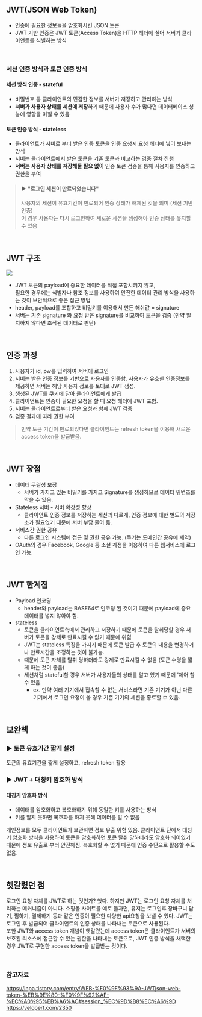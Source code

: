## JWT(JSON Web Token)
- 인증에 필요한 정보들을 암호화시킨 JSON 토큰
- JWT 기반 인증은 JWT 토큰(Access Token)을 HTTP 헤더에 실어 서버가 클라이언트를 식별하는 방식

<br/>

### 세션 인증 방식과 토큰 인증 방식
#### 세션 방식 인증 - stateful
- 비밀번호 등 클라이언트의 민감한 정보를 서버가 저장하고 관리하는 방식
- **서버가 사용자 상태를 세션에 저장**하기 때문에 사용자 수가 많다면 데이터베이스 성능에 영향을 미칠 수 있음

#### 토큰 인증 방식 - stateless
- 클라이언트가 서버로 부터 받은 인증 토큰을 인증 요청시 요청 헤더에 넣어 보내는 방식
- 서버는 클라이언트에서 받은 토큰을 기존 토큰과 비교하는 검증 절차 진행
- **서버는 사용자 상태를 저장해둘 필요 없이** 인증 토큰 검증을 통해 사용자를 인증하고 권한을 부여 


> #### ► "로그인 세션이 만료되었습니다"
> 사용자의 세션이 유효기간이 만료되어 인증 상태가 해제된 것을 의미 (세션 기반 인증) <br/>
> 이 경우 사용자는 다시 로그인하여 새로운 세션을 생성해야 인증 상태를 유지할 수 있음

<br/>

## JWT 구조
<image src="https://velog.velcdn.com/images/miniso/post/914987d5-6ca4-4e89-8fe3-5d532bb85bed/image.jpg">

- JWT 토큰의 payload에 중요한 데이터를 직접 포함시키지 않고, <br/>
필요한 경우에는 식별자나 참조 정보를 사용하여 안전한 데이터 관리 방식을 사용하는 것이 보안적으로 좋은 접근 방법
- header, payload를 조합하고 비밀키를 이용해서 만든 해쉬값 = signature
- 서버는 기존 signature 와 요청 받은 signature를 비교하여 토큰을 검증 (만약 일치하지 않다면 조작된 데이터로 판단)

<br/>

## 인증 과정
1. 사용자가 id, pw를 입력하여 서버에 로그인 
2. 서버는 받은 인증 정보를 기반으로 사용자를 인증함. 사용자가 유효한 인증정보를 제공하면 서버는 해당 사용자 정보를 토대로 JWT 생성.
3. 생성된 JWT를 쿠키에 담아 클라이언트에게 발급
4. 클라이언트는 인증이 필요한 요청을 할 때 요청 헤더에 JWT 포함. 
5. 서버는 클라이언트로부터 받은 요청과 함께 JWT 검증
6. 검증 결과에 따라 권한 부여

> 만약 토큰 기간이 만료되었다면 클라이언트는 refresh token을 이용해 새로운 access token을 발급받음.

<br/>

## JWT 장점
- 데이터 무결성 보장
    - 서버가 가지고 있는 비밀키를 가지고 Signature를 생성하므로 데이터 위변조를 막을 수 있음.
- Stateless 서버 - 서버 확장성 향상
    - 클라이언트 인증 정보를 저장하는 세션과 다르게, 인증 정보에 대한 별도의 저장소가 필요없기 때문에 서버 부담 줄어 듦.
- 서비스간 권한 공유
    - 다른 로그인 시스템에 접근 및 권한 공유 가능. (쿠키는 도메인간 공유에 제약)
- OAuth의 경우 Facebook, Google 등 소셜 계정을 이용하여 다른 웹서비스에 로그인 가능.

<br/>

## JWT 한계점
- Payload 인코딩 
    - header와 payload는 BASE64로 인코딩 된 것이기 때문에 payload에 중요 데이터를 넣지 않아야 함.
- stateless
    - 토큰을 클라이언트측에서 관리하고 저장하기 때문에 토큰을 탈취당할 경우 서버가 토큰을 강제로 만료시킬 수 없기 때문에 위험
    - JWT는 stateless 특징을 가지기 때문에 토큰 발급 후 토큰의 내용을 변경하거나 만료시간을 조정하는 것이 불가능. 
    - 때문에 토큰 자체를 탈취 당하더라도 강제로 만료시킬 수 없음 (토큰 수명을 짧게 하는 것이 좋음)
    - 세션처럼 stateful할 경우 서버가 사용자들의 상태를 알고 있기 때문에 '제어'할 수 있음
        - ex. 만약 여러 기기에서 접속할 수 없는 서비스라면 기존 기기가 아닌 다른 기기에서 로그인 요청이 올 경우 기존 기기의 세션을 종료할 수 있음.

<br/>

## 보완책
### ► 토큰 유효기간 짧게 설정
토큰의 유효기간을 짧게 설정하고, refresh token 활용

### ► JWT + 대칭키 암호화 방식 
#### 대칭키 암호화 방식
- 데이터를 암호화하고 복호화하기 위해 동일한 키를 사용하는 방식
- 키를 알지 못하면 복호화를 하지 못해 데이터를 알 수 없음 

개인정보를 모두 클라이언트가 보관하면 정보 유출 위험 있음.
클라이언트 단에서 대칭키 암호화 방식을 사용하여 토큰을 암호화하면 토큰 탈취 당하더라도 암호화 되어있기 때문에 정보 유출로 부터 안전해짐. 복호화할 수 없기 때문에 인증 수단으로 활용할 수도 없음.

<br/>

## 헷갈렸던 점
로그인 요청 자체를 JWT로 하는 것인가? 했다. 하지만 JWT는 로그인 요청 자체를 처리하는 메커니즘이 아니다.
쇼핑몰 사이트를 예로 들자면, 유저는 로그인후 장바구니 담기, 찜하기, 결제하기 등과 같은 인증이 필요한 다양한 api요청을 보낼 수 있다. JWT는 로그인 후 발급되어 클라이언트의 인증 상태를 나타내는 토큰으로 사용된다. <br/>
또한 JWT와 access token 개념이 헷갈렸는데 access token은 클라이언트가 서버의 보호된 리소스에 접근할 수 있는 권한을 나타내는 토큰으로, JWT 인증 방식을 채택한 경우 JWT로 구현한 access token을 발급받는 것이다.

<br/>

### 참고자료
https://inpa.tistory.com/entry/WEB-%F0%9F%93%9A-JWTjson-web-token-%EB%9E%80-%F0%9F%92%AF-%EC%A0%95%EB%A6%AC#session_%EC%9D%B8%EC%A6%9D<br/>
https://velopert.com/2350